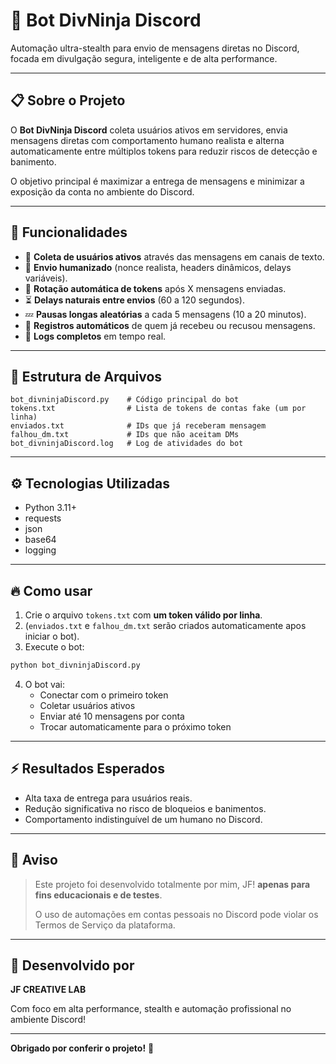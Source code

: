 # 🤖 Bot DivNinja Discord

Automação ultra-stealth para envio de mensagens diretas no Discord, focada em divulgação segura, inteligente e de alta performance.

---

## 📋 Sobre o Projeto

O **Bot DivNinja Discord** coleta usuários ativos em servidores, envia mensagens diretas com comportamento humano realista e alterna automaticamente entre múltiplos tokens para reduzir riscos de detecção e banimento.

O objetivo principal é maximizar a entrega de mensagens e minimizar a exposição da conta no ambiente do Discord.


---

## 🚀 Funcionalidades

- 🎯 **Coleta de usuários ativos** através das mensagens em canais de texto.
- 🧠 **Envio humanizado** (nonce realista, headers dinâmicos, delays variáveis).
- 🔄 **Rotação automática de tokens** após X mensagens enviadas.
- ⏳ **Delays naturais entre envios** (60 a 120 segundos).
- 💤 **Pausas longas aleatórias** a cada 5 mensagens (10 a 20 minutos).
- 📑 **Registros automáticos** de quem já recebeu ou recusou mensagens.
- 📜 **Logs completos** em tempo real.


---

## 📂 Estrutura de Arquivos

```plaintext
bot_divninjaDiscord.py    # Código principal do bot
tokens.txt                # Lista de tokens de contas fake (um por linha)
enviados.txt              # IDs que já receberam mensagem
falhou_dm.txt             # IDs que não aceitam DMs
bot_divninjaDiscord.log   # Log de atividades do bot
```


---

## ⚙️ Tecnologias Utilizadas

- Python 3.11+
- requests
- json
- base64
- logging


---

## 🔥 Como usar

1. Crie o arquivo `tokens.txt` com **um token válido por linha**.
2. (`enviados.txt` e `falhou_dm.txt` serão criados automaticamente apos iniciar o bot).
3. Execute o bot:

```bash
python bot_divninjaDiscord.py
```

4. O bot vai:
    - Conectar com o primeiro token
    - Coletar usuários ativos
    - Enviar até 10 mensagens por conta
    - Trocar automaticamente para o próximo token


---

## ⚡ Resultados Esperados

- Alta taxa de entrega para usuários reais.
- Redução significativa no risco de bloqueios e banimentos.
- Comportamento indistinguível de um humano no Discord.


---

## 📜 Aviso

> Este projeto foi desenvolvido totalmente por mim, JF! **apenas para fins educacionais e de testes**.
>
> O uso de automações em contas pessoais no Discord pode violar os Termos de Serviço da plataforma.


---

## 🧠 Desenvolvido por

**JF CREATIVE LAB**

Com foco em alta performance, stealth e automação profissional no ambiente Discord!

---

**Obrigado por conferir o projeto!** 🚀
